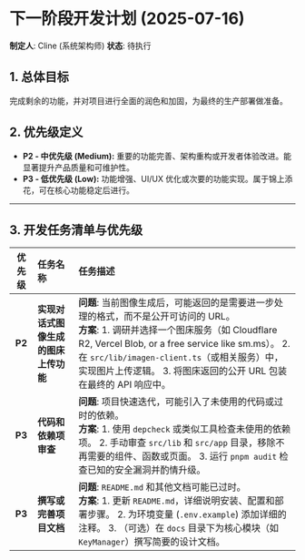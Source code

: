 # 下一阶段开发计划 (2025-07-16)

**制定人**: Cline (系统架构师)
**状态**: 待执行

## 1. 总体目标

完成剩余的功能，并对项目进行全面的润色和加固，为最终的生产部署做准备。

## 2. 优先级定义

- **P2 - 中优先级 (Medium):** 重要的功能完善、架构重构或开发者体验改进。能显著提升产品质量和可维护性。
- **P3 - 低优先级 (Low):** 功能增强、UI/UX 优化或次要的功能实现。属于锦上添花，可在核心功能稳定后进行。

---

## 3. 开发任务清单与优先级

| 优先级 | 任务名称                             | 任务描述                                                                                                                                                                                                                                                                                                            |
| :----: | :----------------------------------- | :------------------------------------------------------------------------------------------------------------------------------------------------------------------------------------------------------------------------------------------------------------------------------------------------------------------ |
| **P2** | **实现对话式图像生成的图床上传功能** | **问题**: 当前图像生成后，可能返回的是需要进一步处理的格式，而不是公开可访问的 URL。<br>**方案**: 1. 调研并选择一个图床服务（如 Cloudflare R2, Vercel Blob, or a free service like sm.ms）。 2. 在 `src/lib/imagen-client.ts`（或相关服务）中，实现图片上传逻辑。 3. 将图床返回的公开 URL 包装在最终的 API 响应中。 |
| **P3** | **代码和依赖项审查**                 | **问题**: 项目快速迭代，可能引入了未使用的代码或过时的依赖。<br>**方案**: 1. 使用 `depcheck` 或类似工具检查未使用的依赖项。 2. 手动审查 `src/lib` 和 `src/app` 目录，移除不再需要的组件、函数或页面。 3. 运行 `pnpm audit` 检查已知的安全漏洞并酌情升级。                                                           |
| **P3** | **撰写或完善项目文档**               | **问题**: `README.md` 和其他文档可能已过时。<br>**方案**: 1. 更新 `README.md`，详细说明安装、配置和部署步骤。 2. 为环境变量 (`.env.example`) 添加详细的注释。 3. （可选）在 `docs` 目录下为核心模块（如 `KeyManager`）撰写简要的设计文档。                                                                          |
